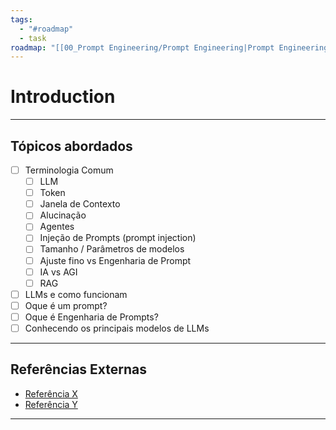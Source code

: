 ```yaml
---
tags:
  - "#roadmap"
  - task
roadmap: "[[00_Prompt Engineering/Prompt Engineering|Prompt Engineering]]"
---
```


# Introduction

---
## Tópicos abordados

- [ ] Terminologia Comum
	- [ ] LLM
	- [ ] Token
	- [ ] Janela de Contexto
	- [ ] Alucinação
	- [ ] Agentes
	- [ ] Injeção de Prompts (prompt injection)
	- [ ] Tamanho / Parâmetros de modelos
	- [ ] Ajuste fino vs Engenharia de Prompt
	- [ ] IA vs AGI
	- [ ] RAG
- [ ] LLMs e como funcionam
- [ ] Oque é um prompt?
- [ ] Oque é Engenharia de Prompts?
- [ ] Conhecendo os principais modelos de LLMs

---

## Referências Externas
- [Referência X](https://google.com)
- [Referência Y](https://google.com)

---
